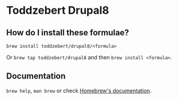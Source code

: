 # Toddzebert Drupal8

## How do I install these formulae?
`brew install toddzebert/drupal8/<formula>`

Or `brew tap toddzebert/drupal8` and then `brew install <formula>`.

## Documentation
`brew help`, `man brew` or check [Homebrew's documentation](https://docs.brew.sh).
